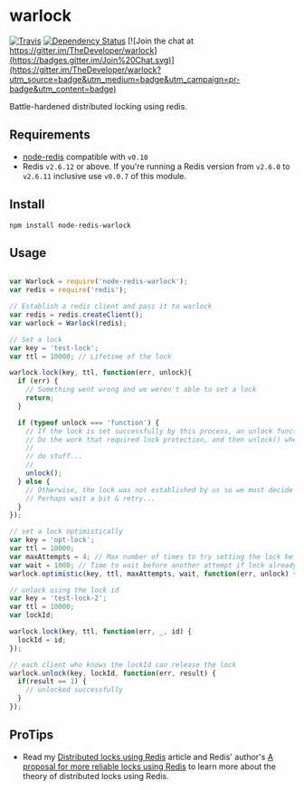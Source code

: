 warlock
=======

[![Travis](https://travis-ci.org/TheDeveloper/warlock.svg?branch=master)](https://travis-ci.org/TheDeveloper/warlock)
[![Dependency Status](https://david-dm.org/thedeveloper/warlock.svg)](https://david-dm.org/thedeveloper/warlock)
[![Join the chat at https://gitter.im/TheDeveloper/warlock](https://badges.gitter.im/Join%20Chat.svg)](https://gitter.im/TheDeveloper/warlock?utm_source=badge&utm_medium=badge&utm_campaign=pr-badge&utm_content=badge)

Battle-hardened distributed locking using redis.

## Requirements

* [node-redis](https://github.com/mranney/node_redis) compatible with `v0.10`
* Redis `v2.6.12` or above. If you're running a Redis version from `v2.6.0` to `v2.6.11` inclusive use `v0.0.7` of this module.

## Install

    npm install node-redis-warlock

## Usage

```javascript

var Warlock = require('node-redis-warlock');
var redis = require('redis');

// Establish a redis client and pass it to warlock
var redis = redis.createClient();
var warlock = Warlock(redis);

// Set a lock
var key = 'test-lock';
var ttl = 10000; // Lifetime of the lock

warlock.lock(key, ttl, function(err, unlock){
  if (err) {
    // Something went wrong and we weren't able to set a lock
    return;
  }

  if (typeof unlock === 'function') {
    // If the lock is set successfully by this process, an unlock function is passed to our callback.
    // Do the work that required lock protection, and then unlock() when finished...
    //
    // do stuff...
    //
    unlock();
  } else {
    // Otherwise, the lock was not established by us so we must decide what to do
    // Perhaps wait a bit & retry...
  }
});

// set a lock optimistically
var key = 'opt-lock';
var ttl = 10000;
var maxAttempts = 4; // Max number of times to try setting the lock before erroring
var wait = 1000; // Time to wait before another attempt if lock already in place
warlock.optimistic(key, ttl, maxAttempts, wait, function(err, unlock) {});

// unlock using the lock id
var key = 'test-lock-2';
var ttl = 10000;
var lockId;

warlock.lock(key, ttl, function(err, _, id) {
  lockId = id;
});

// each client who knows the lockId can release the lock
warlock.unlock(key, lockId, function(err, result) {
  if(result == 1) {
    // unlocked successfully
  }
});

```

## ProTips

* Read my [Distributed locks using Redis](https://engineering.gosquared.com/distributed-locks-using-redis) article and Redis' author's [A proposal for more reliable locks using Redis](http://antirez.com/news/77) to learn more about the theory of distributed locks using Redis.

